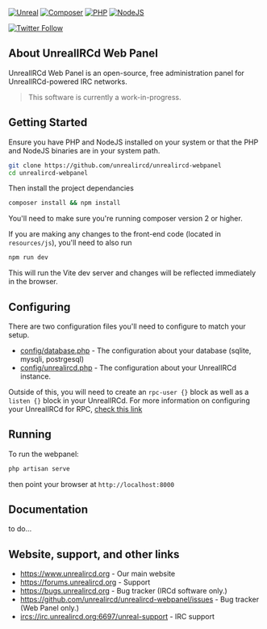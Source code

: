 [![Unreal](https://img.shields.io/badge/UnrealIRCd-6.0.5_or_later-blue.svg)](https://unrealircd.org)
[![Composer](https://img.shields.io/badge/Composer-2.0_or_later-blue.svg)](https://getcomposer.org/)
[![PHP](https://img.shields.io/badge/PHP-8.0_or_later-blue.svg)](https://www.php.net/)
[![NodeJS](https://img.shields.io/badge/Node-18.12.1_or_later-blue.svg)](https://getcomposer.org/)

[![Twitter Follow](https://img.shields.io/twitter/follow/Unreal_IRCd.svg?style=social&label=Follow)](https://twitter.com/Unreal_IRCd)

## About UnrealIRCd Web Panel
UnrealIRCd Web Panel is an open-source, free administration panel for UnrealIRCd-powered IRC networks.

> This software is currently a work-in-progress.

## Getting Started

Ensure you have PHP and NodeJS installed on your system or that the PHP and NodeJS binaries are in your system path.

```sh
git clone https://github.com/unrealircd/unrealircd-webpanel
cd unrealircd-webpanel
```

Then install the project dependancies
```sh
composer install && npm install
```
You'll need to make sure you're running composer version 2 or higher.

If you are making any changes to the front-end code (located in `resources/js`), you'll need to also run
```sh
npm run dev
```

This will run the Vite dev server and changes will be reflected immediately in the browser.
## Configuring
There are two configuration files you'll need to configure to match your setup.
* [config/database.php](config/database.php) - The configuration about your database (sqlite, mysqli, postrgesql)
* [config/unrealircd.php](config/unrealircd.php) - The configuration about your UnrealIRCd instance.

Outside of this, you will need to create an `rpc-user {}` block as well as a `listen {}` block in your UnrealIRCd.
For more information on configuring your UnrealIRCd for RPC, [check this link](https://www.unrealircd.org/docs/JSON-RPC)

## Running
To run the webpanel: 
```sh
php artisan serve
```
then point your browser at `http://localhost:8000`

## Documentation
to do...

## Website, support, and other links ##
* https://www.unrealircd.org - Our main website
* https://forums.unrealircd.org - Support
* https://bugs.unrealircd.org - Bug tracker (IRCd software only.)
* https://github.com/unrealircd/unrealircd-webpanel/issues - Bug tracker (Web Panel only.)
* [ircs://irc.unrealircd.org:6697/unreal-support](ircs://irc.unrealircd.org:6697/unreal-support) - IRC support
